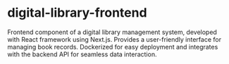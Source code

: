 # digital-library-frontend
Frontend component of a digital library management system, developed with React framework using Next.js. Provides a user-friendly interface for managing book records. Dockerized for easy deployment and integrates with the backend API for seamless data interaction.

